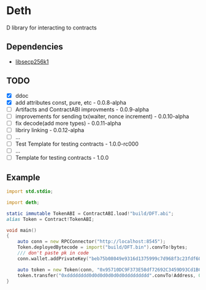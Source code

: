 # Deth

D library for interacting to contracts

## Dependencies
- [libsecp256k1](https://github.com/bitcoin-core/secp256k1/)

## TODO
 - [x] ddoc
 - [x] add attributes const, pure, etc - 0.0.8-alpha
 - [ ] Artifacts and ContractABI improvments - 0.0.9-alpha
 - [ ] improvements for sending tx(waiter, nonce increment) - 0.0.10-alpha
 - [ ] fix decode(add more types) - 0.0.11-alpha
 - [ ] libriry linking - 0.0.12-alpha
 - [ ] ... 
 - [ ] Test Template for testing contracts - 1.0.0-rc000
 - [ ] ...
 - [ ] Template for testing contracts - 1.0.0

## Example
```d
import std.stdio;

import deth;

static immutable TokenABI = ContractABI.load!"build/DFT.abi";
alias Token = Contract!TokenABI;

void main()
{
    auto conn = new RPCConnector("http://localhost:8545");
    Token.deployedBytecode = import("build/DFT.bin").convTo!bytes;
    /// don't paste pk in code
    conn.wallet.addPrivateKey("beb75b08049e9316d1375999c7d968f3c23fdf606b296fcdfc9a41cdd7e7347c");

    auto token = new Token(conn, "0x95710DC9F373E58df72692C3459D93Cd1BC2C6C5".convTo!Address);
    token.transfer("0xdddddddd0d0d0d0d0d0d0ddddddddd".convTo!Address, 0xd.wei).send();
}
```

